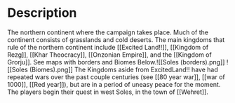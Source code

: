 # Description
The northern continent where the campaign takes place. Much of the continent consists of grasslands and cold deserts. The main kingdoms that rule of the northern continent include [[Excited Land!!]], [[Kingdom of Rezg]], [[Khar Theocracy]], [[Onzonian Empire]], and the [[Kingdom of Grorju]]. See maps with borders and Biomes Below.![[Soles (borders).png]]
![[Soles (Biomes).png]]
The Kingdoms aside from ExcitedLand!! have had repeated wars over the past couple centuries (see [[80 year war]], [[war of 1000]], [[Red year]]), but are in a period of uneasy peace for the moment. The players begin their quest in west Soles, in the town of [[Wehret]].